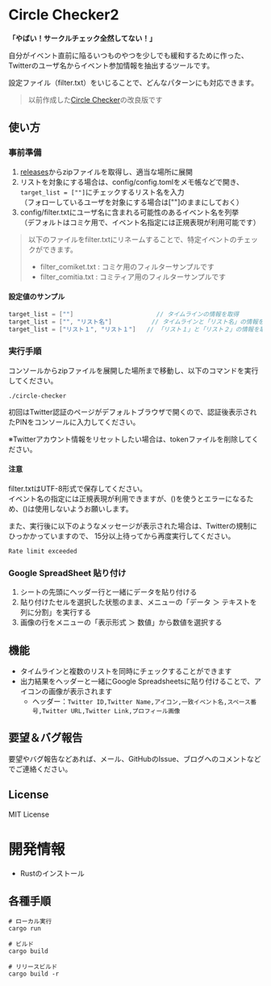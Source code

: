 # Circle Checker2

**「やばい！サークルチェック全然してない！」**

自分がイベント直前に陥るいつものやつを少しでも緩和するために作った、
Twitterのユーザ名からイベント参加情報を抽出するツールです。

設定ファイル（filter.txt）をいじることで、どんなパターンにも対応できます。

> 以前作成した[Circle Checker](https://github.com/seriwb/circle-checker)の改良版です


## 使い方

### 事前準備

1. [releases](https://github.com/seriwb/circle-checker2/releases/latest)からzipファイルを取得し、適当な場所に展開
2. リストを対象にする場合は、config/config.tomlをメモ帳などで開き、`target_list = [""]`にチェックするリスト名を入力  
（フォローしているユーザを対象にする場合は[""]のままにしておく）
3. config/filter.txtにユーザ名に含まれる可能性のあるイベント名を列挙  
（デフォルトはコミケ用で、イベント名指定には正規表現が利用可能です） 
> 以下のファイルをfilter.txtにリネームすることで、特定イベントのチェックができます。
> - filter_comiket.txt : コミケ用のフィルターサンプルです
> - filter_comitia.txt : コミティア用のフィルターサンプルです

#### 設定値のサンプル

```groovy
target_list = [""]                       // タイムラインの情報を取得
target_list = ["", "リスト名"]           // タイムラインと「リスト名」の情報を取得
target_list = ["リスト１", "リスト１"]   // 「リスト１」と「リスト２」の情報を取得
```


### 実行手順

コンソールからzipファイルを展開した場所まで移動し、以下のコマンドを実行してください。

```
./circle-checker
```

初回はTwitter認証のページがデフォルトブラウザで開くので、認証後表示されたPINをコンソールに入力してください。

※Twitterアカウント情報をリセットしたい場合は、tokenファイルを削除してください。


#### 注意

filter.txtはUTF-8形式で保存してください。  
イベント名の指定には正規表現が利用できますが、()を使うとエラーになるため、()は使用しないようお願いします。

また、実行後に以下のようなメッセージが表示された場合は、Twitterの規制にひっかかっていますので、
15分以上待ってから再度実行してください。

```
Rate limit exceeded
```


### Google SpreadSheet 貼り付け

1. シートの先頭にヘッダー行と一緒にデータを貼り付ける
2. 貼り付けたセルを選択した状態のまま、メニューの「データ ＞ テキストを列に分割」を実行する
3. 画像の行をメニューの「表示形式 ＞ 数値」から数値を選択する



## 機能

- タイムラインと複数のリストを同時にチェックすることができます
- 出力結果をヘッダーと一緒にGoogle Spreadsheetsに貼り付けることで、アイコンの画像が表示されます
  - ヘッダー：`Twitter ID,Twitter Name,アイコン,一致イベント名,スペース番号,Twitter URL,Twitter Link,プロフィール画像`


## 要望＆バグ報告

要望やバグ報告などあれば、メール、GitHubのIssue、ブログへのコメントなどでご連絡ください。


## License

MIT License



# 開発情報

- Rustのインストール

## 各種手順

```
# ローカル実行
cargo run

# ビルド
cargo build

# リリースビルド
cargo build -r
```
